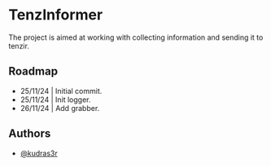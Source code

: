 
# TenzInformer

The project is aimed at working with collecting information and sending it to tenzir.


## Roadmap

- 25/11/24 | Initial commit.
- 25/11/24 | Init logger.
- 26/11/24 | Add grabber.



## Authors

- [@kudras3r](https://www.github.com/kudras3r)


